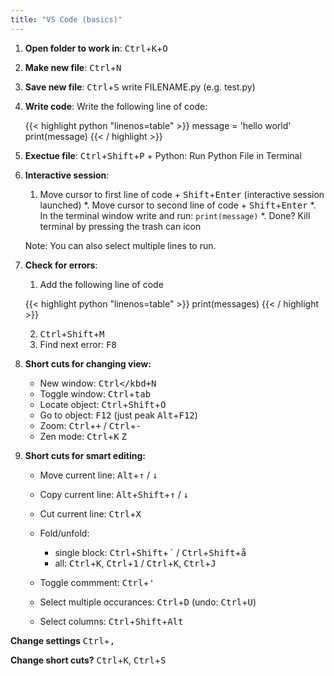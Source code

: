 ```yaml
---
title: "VS Code (basics)"
---
```


1. **Open folder to work in**: <kbd>Ctrl</kbd>+<kbd>K</kbd>+<kbd>O</kbd>
2. **Make new file**: <kbd>Ctrl</kbd>+<kbd>N</kbd>
3. **Save new file**: <kbd>Ctrl</kbd>+<kbd>S</kbd> write FILENAME.py (e.g. test.py)
4. **Write code**: Write the following line of code:

   {{< highlight python "linenos=table" >}}
   message = 'hello world'
   print(message)
   {{< / highlight >}}

5. **Exectue file**: <kbd>Ctrl</kbd>+<kbd>Shift</kbd>+<kbd>P</kbd> + Python: Run Python File in Terminal 
6. **Interactive session**: 
   
   1. Move cursor to first line of code + <kbd>Shift</kbd>+<kbd>Enter</kbd> (interactive session launched)
   *. Move cursor to second line of code + <kbd>Shift</kbd>+<kbd>Enter</kbd>
   *. In the terminal window write and run: `print(message)`
   *. Done? Kill terminal by pressing the trash can icon
   
   Note: You can also select multiple lines to run.

7. **Check for errors**: 
   
   1. Add the following line of code
   
   {{< highlight python "linenos=table" >}}
   print(messages)
   {{< / highlight >}}

   2. <kbd>Ctrl</kbd>+<kbd>Shift</kbd>+<kbd>M</kbd> 
   3. Find next error: <kbd>F8</kbd> 
   
8. **Short cuts for changing view:**
  
    * New window: <kbd>Ctrl</kbd+<kbd>N</kbd>
    * Toggle window: <kbd>Ctrl</kbd>+<kbd>tab</kbd>
    * Locate object: <kbd>Ctrl</kbd>+<kbd>Shift</kbd>+<kbd>O</kbd>
    * Go to object: <kbd>F12</kbd> (just peak <kbd>Alt</kbd>+<kbd>F12</kbd>)
    * Zoom: <kbd>Ctrl</kbd>+<kbd>+</kbd> / <kbd>Ctrl</kbd>+<kbd>-</kbd>
    * Zen mode: <kbd>Ctrl</kbd>+<kbd>K</kbd> <kbd>Z</kbd> 
  
9. **Short cuts for smart editing:**

    * Move current line: <kbd>Alt</kbd>+<kbd>&uparrow;</kbd> / <kbd>&downarrow;</kbd>
    * Copy current line: <kbd>Alt</kbd>+<kbd>Shift</kbd>+<kbd>&uparrow;</kbd> / <kbd>&downarrow;</kbd>
    * Cut current line: <kbd>Ctrl</kbd>+<kbd>X</kbd>
    * Fold/unfold:
         
         * single block: <kbd>Ctrl</kbd>+<kbd>Shift</kbd>+<kbd>´</kbd>  / <kbd>Ctrl</kbd>+<kbd>Shift</kbd>+<kbd>å</kbd>
         * all: <kbd>Ctrl</kbd>+<kbd>K</kbd>, <kbd>Ctrl</kbd>+<kbd>1</kbd> / <kbd>Ctrl</kbd>+<kbd>K</kbd>, <kbd>Ctrl</kbd>+<kbd>J</kbd>
         
    * Toggle commment: <kbd>Ctrl</kbd>+<kbd>'</kbd> 
    * Select multiple occurances: <kbd>Ctrl</kbd>+<kbd>D</kbd> (undo: <kbd>Ctrl</kbd>+<kbd>U</kbd>)
    * Select columns: <kbd>Ctrl</kbd>+<kbd>Shift</kbd>+<kbd>Alt</kbd>
    
**Change settings** <kbd>Ctrl</kbd>+<kbd>,</kbd>

**Change short cuts?** <kbd>Ctrl</kbd>+<kbd>K</kbd>, <kbd>Ctrl</kbd>+<kbd>S</kbd>
